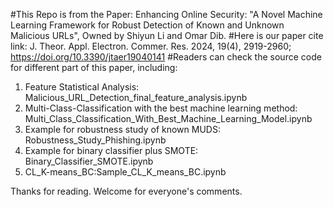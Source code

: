 #This Repo is from the Paper: Enhancing Online Security: "A Novel Machine Learning Framework for Robust Detection of Known and Unknown Malicious URLs", Owned by Shiyun Li and Omar Dib.
#Here is our paper cite link:
J. Theor. Appl. Electron. Commer. Res. 2024, 19(4), 2919-2960; https://doi.org/10.3390/jtaer19040141
#Readers can check the source code for different part of this paper, including:
1. Feature Statistical Analysis: Malicious_URL_Detection_final_feature_analysis.ipynb
2. Multi-Class-Classification with the best machine learning method: Multi_Class_Classification_With_Best_Machine_Learning_Model.ipynb
3. Example for robustness study of known MUDS: Robustness_Study_Phishing.ipynb
4. Example for binary classifier plus SMOTE: Binary_Classifier_SMOTE.ipynb
5. CL_K-means_BC:Sample_CL_K_means_BC.ipynb

Thanks for reading. Welcome for everyone's comments.
